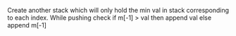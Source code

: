 Create another stack which will only hold the min val in stack corresponding to each index. While pushing check if m[-1] > val then append val else append m[-1]
